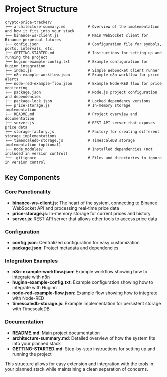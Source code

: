 # Project Structure

```
crypto-price-tracker/
├── architecture-summary.md          # Overview of the implementation and how it fits into your stack
├── binance-ws-client.js             # Main WebSocket client for Binance perpetual futures
├── config.json                      # Configuration file for symbols, ports, intervals, etc.
├── GETTING-STARTED.md               # Instructions for setting up and running the project
├── huginn-example-config.txt        # Example configuration for Huginn integration
├── index.js                         # Simple WebSocket client runner
├── n8n-example-workflow.json        # Example n8n workflow for price alerts
├── node-red-example-flow.json       # Example Node-RED flow for price monitoring
├── package.json                     # Node.js project configuration and dependencies
├── package-lock.json                # Locked dependency versions
├── price-storage.js                 # In-memory storage implementation
├── README.md                        # Project overview and documentation
├── server.js                        # REST API server that exposes price data
├── storage-factory.js               # Factory for creating different storage implementations
├── timescaledb-storage.js           # TimescaleDB storage implementation (optional)
├── node_modules/                    # Installed dependencies (not included in version control)
└── .gitignore                       # Files and directories to ignore in version control
```

## Key Components

### Core Functionality
- **binance-ws-client.js**: The heart of the system, connecting to Binance WebSocket API and processing real-time price data
- **price-storage.js**: In-memory storage for current prices and history
- **server.js**: REST API server that allows other tools to access price data

### Configuration
- **config.json**: Centralized configuration for easy customization
- **package.json**: Project metadata and dependencies

### Integration Examples
- **n8n-example-workflow.json**: Example workflow showing how to integrate with n8n
- **huginn-example-config.txt**: Example configuration showing how to integrate with Huginn
- **node-red-example-flow.json**: Example flow showing how to integrate with Node-RED
- **timescaledb-storage.js**: Example implementation for persistent storage with TimescaleDB

### Documentation
- **README.md**: Main project documentation
- **architecture-summary.md**: Detailed overview of how the system fits into your planned stack
- **GETTING-STARTED.md**: Step-by-step instructions for setting up and running the project

This structure allows for easy extension and integration with the tools in your planned stack while maintaining a clean separation of concerns.